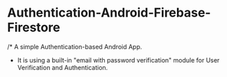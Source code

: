 # Authentication-Android-Firebase-Firestore


/* A simple Authentication-based Android App. 

* It is using a built-in "email with password verification" module for User Verification and Authentication.

